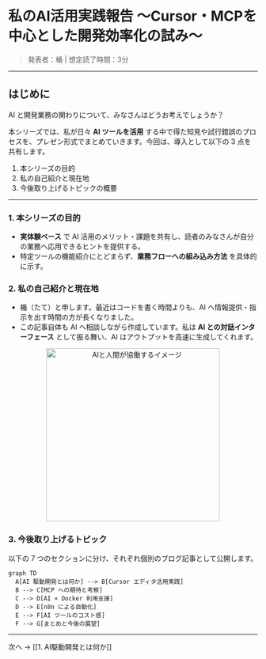 # 私のAI活用実践報告 〜Cursor・MCPを中心とした開発効率化の試み〜

> 発表者：楯   |   想定読了時間：3分

---

## はじめに

AI と開発業務の関わりについて、みなさんはどうお考えでしょうか？

本シリーズでは、私が日々 **AI ツールを活用** する中で得た知見や試行錯誤のプロセスを、プレゼン形式でまとめていきます。今回は、導入として以下の 3 点を共有します。

1. 本シリーズの目的
2. 私の自己紹介と現在地
3. 今後取り上げるトピックの概要

---

### 1. 本シリーズの目的

- **実体験ベース** で AI 活用のメリット・課題を共有し、読者のみなさんが自分の業務へ応用できるヒントを提供する。
- 特定ツールの機能紹介にとどまらず、**業務フローへの組み込み方法** を具体的に示す。

### 2. 私の自己紹介と現在地

- 楯（たて）と申します。最近はコードを書く時間よりも、AI へ情報提供・指示を出す時間の方が長くなりました。
- この記事自体も AI へ相談しながら作成しています。私は **AI との対話インターフェース** として振る舞い、AI はアウトプットを高速に生成してくれます。

<div align="center">
  <img src="https://cdn.discordapp.com/attachments/776321673552723969/1374673599318724688/ChatGPT_Image_2025521_18_00_58.png?ex=682ee80e&is=682d968e&hm=3bab3e45ccbdb08baf480dbd59c48c56e01198e9d06ba4f57a540a37d91d1e63&" alt="AIと人間が協働するイメージ" height="350" />
</div>

### 3. 今後取り上げるトピック

以下の 7 つのセクションに分け、それぞれ個別のブログ記事として公開します。

```mermaid
graph TD
  A[AI 駆動開発とは何か] --> B[Cursor エディタ活用実践]
  B --> C[MCP への期待と考察]
  C --> D[AI × Docker 利用支援]
  D --> E[n8n による自動化]
  E --> F[AI ツールのコスト感]
  F --> G[まとめと今後の展望]
```


---

次へ → [[1. AI駆動開発とは何か]]
